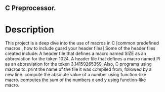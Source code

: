 ## C Preprocessor.
# Description 
 This project is a deep dive into the use of macros in C [common predefined macros , how to include guard your header files] Some of the header files created include:
A header file that defines a macro named SIZE as an abbreviation for the token 1024.
A header file that defines a macro named PI as an abbreviation for the token 3.14159265359. Also, C programs using macros to:
print the name of the file it was compiled from, followed by a new line.
compute the absolute value of a number using function-like macro.
computes the sum of the numbers x and y using function-like macro.